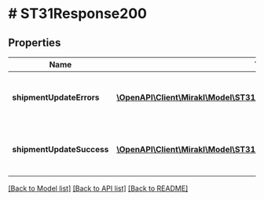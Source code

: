 # # ST31Response200

## Properties

Name | Type | Description | Notes
------------ | ------------- | ------------- | -------------
**shipmentUpdateErrors** | [**\OpenAPI\Client\Mirakl\Model\ST31Response200ShipmentUpdateErrors[]**](ST31Response200ShipmentUpdateErrors.md) | Shipment additional information update errors | [optional]
**shipmentUpdateSuccess** | [**\OpenAPI\Client\Mirakl\Model\ST31Response200ShipmentUpdateSuccess[]**](ST31Response200ShipmentUpdateSuccess.md) | Shipment additional information update success | [optional]

[[Back to Model list]](../../README.md#models) [[Back to API list]](../../README.md#endpoints) [[Back to README]](../../README.md)
